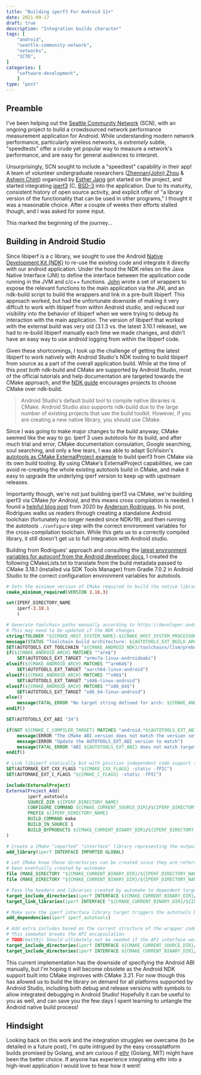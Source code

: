 ```yaml
---
title: "Building iperf3 For Android 11+"
date: 2021-09-17
draft: true
description: "Integration builds character"
tags: [
    "android",
    "seattle-community-network",
    "networks",
    "ICTD",
]
categories: [
    "software-development",
    ]
type: "post"
---
```


## Preamble

I've been helping out the [Seattle Community
Network](https://seattlecommunitynetwork.org) (SCN), with an ongoing project to
build a crowdsourced network performance measurement application for Android.
While understanding modern network performance, particularly wireless networks,
is *extremely* subtle, "speedtests" offer a crude yet popular way to measure a
network's performance, and are easy for general audiences to interpret.

Unsurprisingly, SCN sought to include a "speedtest" capability in their app! A
team of volunteer undergraduate researchers ([Zhennan(John)
Zhou](https://johnnzhou.github.io/) & [Ashwin Chint]()) organized
by [Esther Jang](https://infrared-ether.medium.com/) got started on the project,
and started integrating [iperf3](https://github.com/esnet/iperf) (C,
[BSD-3](https://github.com/esnet/iperf/blob/master/LICENSE) into the
application. Due to its maturity, consistent history of open source activity,
and explicit offer of "a library version of the functionality that can be used
in other programs," I thought it was a reasonable choice. After a couple of
weeks their efforts stalled though, and I was asked for some input.

This marked the beginning of the journey...

## Building in Android Studio

Since libiperf is a c library, we sought to use the Android [Native Development
Kit (NDK)](https://developer.android.com/ndk) to re-use the existing code and
integrate it directly with our android application. Under the hood the NDK
relies on the Java Native Interface (JNI) to define the interface between the
application code running in the JVM and c/c++ functions.
[John](https://johnnzhou.github.io/) wrote a set of wrappers to expose the
relevant functions to the main application via the JNI, and an ndk-build script
to build the wrappers and link in a pre-built libiperf. This approach worked,
but had the unfortunate downside of making it very diffcult to work with
libiperf from within Android studio, and reduced our visibility into the
behavior of libiperf when we were trying to debug its interaction with the main
application. The version of libiperf that worked with the external build was
very old (3.1.3 vs. the latest 3.10.1 release), we had to re-build libiperf
manually each time we made changes, and didn't have an easy way to use android
logging from within the libiperf code.

Given these shortcomings, I took up the challenge of getting the latest libiperf
to work natively with Android Studio's NDK tooling to build libiperf from source
as a part of the overall application build. While at the time of this post both
ndk-build and CMake are supported by Android Studio, most of the official
tutorials and help documentation are targeted towards the CMake approach, and
the [NDK guide](https://developer.android.com/ndk/guides) encourages projects to
choose CMake over ndk-build.

> Android Studio's default build tool to compile native libraries is CMake.
> Android Studio also supports ndk-build due to the large number of existing
> projects that use the build toolkit. However, if you are creating a new native
> library, you should use CMake.

Since I was going to make major changes to the build anyway, CMake seemed like
the way to go. Iperf 3 uses autotools for its build, and after much trial and
error, CMake documentation consulation, Google searching, soul searching, and
only a few tears, I was able to adapt SciVision's [autotools as CMake
ExternalProject
example](https://www.scivision.dev/cmake-external-project-autotools/) to build
iperf3 from CMake via its own build tooling. By using CMake's ExternalProject
capabilities, we can avoid re-creating the whole existing autotools build in
CMake, and make it easy to upgrade the underlying iperf version to keep up with
upstream releases.

Importantly though, we're not just building iperf3 via CMake, we're building
iperf3 via CMake *for Android*, and this means cross compilation is needed. I
found a [helpful blog
post](https://medium.com/@ansorod/how-to-compile-iperf3-for-android-4d67c9a7f061)
from 2020 by [Anderson Rodrigues](https://medium.com/@ansorod). In his post,
Rodrigues walks us readers through creating a standalone Android toolchain
(fortunately no longer needed since NDKr19), and then running the autotools
`./configure` step with the correct environment variables for the
cross-compilation toolchain. While this gets us to a correctly compiled library,
it still doesn't get us to full integration with Android studio.

Building from Rodrigues' approach and consulting the [latest environment
variables for autoconf from the Android developer
docs](https://developer.android.com/ndk/guides/other_build_systems), I created
the following CMakeLists.txt to translate from the build metadata passed to
CMake 3.18.1 (installed via SDK Tools Manager) from Gradle 7.0.2 in Android
Studio to the correct configuration environment variables for autotools.

```CMake
# Sets the minimum version of CMake required to build the native library.
cmake_minimum_required(VERSION 3.16.3)

set(IPERF_DIRECTORY_NAME
    iperf-3.10.1
    )

# Generate toolchain paths manually according to https://developer.android.com/ndk/guides/other_build_systems.
# This may need to be updated if the NDK changes
string(TOLOWER "${CMAKE_HOST_SYSTEM_NAME}-${CMAKE_HOST_SYSTEM_PROCESSOR}" AUTOTOOLS_EXT_BUILD_ARCH)
message(STATUS "Toolchain build architecture: ${AUTOTOOLS_EXT_BUILD_ARCH}")
SET(AUTOTOOLS_EXT_TOOLCHAIN "${CMAKE_ANDROID_NDK}/toolchains/llvm/prebuilt/${AUTOTOOLS_EXT_BUILD_ARCH}")
if(${CMAKE_ANDROID_ARCH} MATCHES "^arm$")
    SET(AUTOTOOLS_EXT_TARGET "armv7a-linux-androideabi")
elseif(${CMAKE_ANDROID_ARCH} MATCHES "^arm64$")
    SET(AUTOTOOLS_EXT_TARGET "aarch64-linux-android")
elseif(${CMAKE_ANDROID_ARCH} MATCHES "^x86$")
    SET(AUTOTOOLS_EXT_TARGET "i686-linux-android")
elseif(${CMAKE_ANDROID_ARCH} MATCHES "^x86_64$")
    SET(AUTOTOOLS_EXT_TARGET "x86_64-linux-android")
else()
    message(FATAL_ERROR "No target string defined for arch: ${CMAKE_ANDROID_ARCH}")
endif()

SET(AUTOTOOLS_EXT_ABI "24")

if(NOT ${CMAKE_C_COMPILER_TARGET} MATCHES "android.*${AUTOTOOLS_EXT_ABI}$")
    message(ERROR "The CMake ABI version does not match the version set by gradle")
    message(ERROR "Update the AUTOTOOLS_EXT_ABI version to match")
    message(FATAL_ERROR "ABI ${AUTOTOOLS_EXT_ABI} does not match target ${CMAKE_C_COMPILER_TARGET}")
endif()

# Link libiperf statically but with position independent code support to be embedded in a higher level dynamic library
SET(AUTOMAKE_EXT_CXX_FLAGS "${CMAKE_CXX_FLAGS} -static -fPIC")
SET(AUTOMAKE_EXT_C_FLAGS "${CMAKE_C_FLAGS} -static -fPIC")

include(ExternalProject)
ExternalProject_Add(
        iperf_autotools
        SOURCE_DIR ${IPERF_DIRECTORY_NAME}
        CONFIGURE_COMMAND ${CMAKE_CURRENT_SOURCE_DIR}/${IPERF_DIRECTORY_NAME}/configure --host ${AUTOTOOLS_EXT_TARGET} AR=${AUTOTOOLS_EXT_TOOLCHAIN}/bin/llvm-ar CC=${AUTOTOOLS_EXT_TOOLCHAIN}/bin/${AUTOTOOLS_EXT_TARGET}${AUTOTOOLS_EXT_ABI}-clang AS=${AUTOTOOLS_EXT_TOOLCHAIN}/bin/${AUTOTOOLS_EXT_TARGET}${AUTOTOOLS_EXT_ABI}-clang CXX=${AUTOTOOLS_EXT_TOOLCHAIN}/bin/${AUTOTOOLS_EXT_TARGET}${AUTOTOOLS_EXT_ABI}-clang++ LD=${AUTOTOOLS_EXT_TOOLCHAIN}/bin/ld RANLIB=${AUTOTOOLS_EXT_TOOLCHAIN}/bin/llvm-ranlib STRIP=${AUTOTOOLS_EXT_TOOLCHAIN}/bin/llvm-strip CFLAGS=${AUTOMAKE_EXT_C_FLAGS} CXXFLAGS=${AUTOMAKE_EXT_CXX_FLAGS} --without-openssl --prefix=${CMAKE_CURRENT_BINARY_DIR}/${IPERF_DIRECTORY_NAME}
        PREFIX ${IPERF_DIRECTORY_NAME}
        BUILD_COMMAND make
        BUILD_IN_SOURCE 1
        BUILD_BYPRODUCTS ${CMAKE_CURRENT_BINARY_DIR}/${IPERF_DIRECTORY_NAME}/lib/libiperf.a
)

# Create a CMake "imported" "interface" library representing the outputs from the autotools process.
add_library(iperf INTERFACE IMPORTED GLOBAL)

# Let CMake know these directories can be created since they are referred below-- they would have
# been eventually created by automake
file (MAKE_DIRECTORY "${CMAKE_CURRENT_BINARY_DIR}/${IPERF_DIRECTORY_NAME}/lib")
file (MAKE_DIRECTORY "${CMAKE_CURRENT_BINARY_DIR}/${IPERF_DIRECTORY_NAME}/include")

# Pass the headers and libraries created by automake to dependent targets for linking and/or inclusion.
target_include_directories(iperf INTERFACE ${CMAKE_CURRENT_BINARY_DIR}/${IPERF_DIRECTORY_NAME}/include)
target_link_libraries(iperf INTERFACE "${CMAKE_CURRENT_BINARY_DIR}/${IPERF_DIRECTORY_NAME}/lib/libiperf.a")

# Make sure the iperf interface library target triggers the autotools build.
add_dependencies(iperf iperf_autotools)

# Add extra includes based on the current structure of the wrapper codebase.
# This somewhat breaks the API encapsulation.
# TODO(matt9j) Should ultimately not be needed if the API interface were used cleanly
target_include_directories(iperf INTERFACE ${CMAKE_CURRENT_SOURCE_DIR}/${IPERF_DIRECTORY_NAME}/src)
target_include_directories(iperf INTERFACE ${CMAKE_CURRENT_BINARY_DIR}/${IPERF_DIRECTORY_NAME}/src)

```

This current implementation has the downside of specifying the Android ABI
manually, but I'm hoping it will become obsolete as the Android NDK support
built into CMake improves with CMake 3.21. For now though this has allowed us to
build the library on demand for all platforms supported by Android Studio,
including both debug and release versions with symbols to allow integrated
debugging in Android Studio! Hopefully it can be useful to you as well, and can
save you the few days I spent learning to untangle the Android native build
process!

## Hindsight

Looking back on this work and the integration struggles we overcame (to be
detailed in a future post), I'm quite intrigued by the easy crossplatform builds
promised by Golang, and am curious if [ethr](https://github.com/microsoft/ethr)
(Golang, MIT) might have been the better choice. If anyone has experience
integrating ethr into a high-level application I would love to hear how it went!
